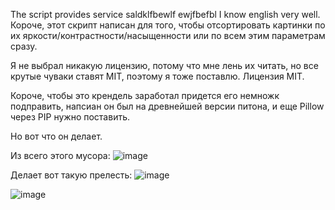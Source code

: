 The script provides service saldklfbewlf ewjfbefbl I know english very well.
Короче, этот скрипт написан для того, чтобы отсортировать картинки по их яркости/контрастности/насыщенности или по всем этим параметрам сразу.

Я не выбрал никакую лицензию, потому что мне лень их читать, но все крутые чуваки ставят MIT, поэтому я тоже поставлю.
Лицензия MIT.

Короче, чтобы это крендель заработал придется его немножк подправить, напсиан он был на древнейшей версии питона, и еще Pillow через PIP нужно поставить. 

Но вот что он делает.

Из всего этого мусора:
![image](https://user-images.githubusercontent.com/2446589/64571717-63c10180-d36d-11e9-9c64-e618cbc0e043.png)

Делает вот такую прелесть:
![image](https://user-images.githubusercontent.com/2446589/64571738-763b3b00-d36d-11e9-8e73-1912b1809f7e.png)

![image](https://user-images.githubusercontent.com/2446589/64571745-7f2c0c80-d36d-11e9-9ae8-13824d5dc30a.png)

